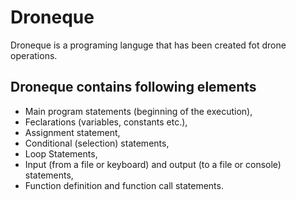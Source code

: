 # Droneque
Droneque is a programing languge that has been created fot drone operations.

## Droneque contains following elements
* Main program statements (beginning of the execution),
* Feclarations (variables, constants etc.),
* Assignment statement,
* Conditional (selection) statements,
* Loop Statements,
* Input (from a file or keyboard) and output (to a file or console) statements,
* Function definition and function call statements.
